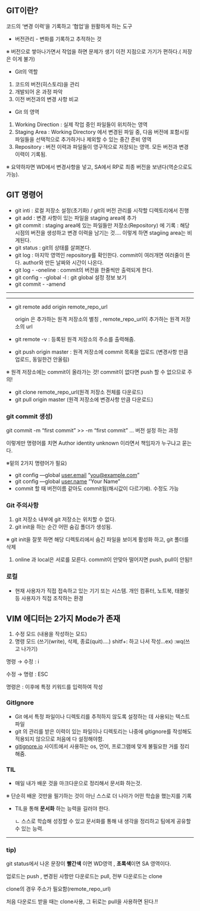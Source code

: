 ## GIT이란?

코드의 ‘변경 이력’을 기록하고 ‘협업’을 원활하게 하는 도구

- 버전관리 - 변화를 기록하고 추적하는 것

※ 버전으로 쌓아나가면서 작업을 하면 문제가 생기 이전 지점으로 가기가 편하다.( 저장은 이게 불가)

- Git의 역할
1. 코드의 버전(히스토리)을 관리
2. 개발되어 온 과정 파악
3. 이전 버전과의 변경 사항 비교

- Git 의 영역
1. Working Direction : 실제 작업 중인 파일들이 위치하는 영역
2. Staging Area : Working Directory 에서 변경된 파일 중, 다음 버전에 포함시킬 파일들을 선택적으로 추가하거나 제외할 수 있는 중간 준비 영역
3. Repository : 버전 이력과 파일들이 영구적으로 저장되는 영역. 모든 버전과 변경 이력이 기록됨. 

※ 요약하자면 WD에서 변경사항을 넣고, SA에서 RP로 최종 버전을 보낸다(역순으로도 가능).

## GIT 명령어

- git inti : 로컬 저장소 설정(초기화) / git의 버전 관리를 시작할 디렉토리에서 진행
- git add : 변경 사항이 있는 파일을 staging area에 추가
- git commit : staging area에 있는 파일들만 저장소(Repository) 에 기록 : 
해당 시점의 버전을 생성하고 변경 이력을 남기는 것…. 이렇게 하면 stagiing area는 비게된다.
- git status : git의 상태를 살펴본다.
- git log : 마지막 영역인 repository를 확인한다. 
commit이 여러개면 여러줄이 뜬다. author와 만든 날짜와 시간이 나온다.
- git log - -oneline : commit의 버전을 한줄씩만 출력되게 한다.
- git config - -global -l : git global 설정 정보 보기
- git commit - -amend

---

---

- git remote add origin remote_repo_url
    
    origin 은 추가하는 원격 저장소의 별칭 , remote_repo_url이 추가하는 원격 저장소의 url
    
- git remote -v : 등록된 원격 저장소의 주소를 출력해줌.
- git push origin master : 원격 저장소에 commit 목록을 업로드 (변경사항 만큼 업로드, 동일한건  안올림)

※ 원격 저장소에는 commit이 올라가는 것! commit이 없다면 push 할 수 없으므로 주의!

- git clone remote_repo_url(원격 저장소 전체를 다운로드)
- git pull origin master (원격 저장소에 변경사항 만큼 다운로드)

### git commit 생성)

git commit -m “first commit” >> -m “first commit” … 버전 설정 하는 과정

이렇게만 명령어를 치면 Author identity unknown 이라면서 책임자가 누구냐고 묻는다.

※밑의 2가지 명령어가 필요)

- git config —global [user.email](http://user.email) “you@example.com”
- git config —global [user.name](http://user.name) “Your Name”
- commit 할 때 버전이름 같아도 commit됨(해시값이 다르기에). 수정도 가능

 

### Git 주의사항

1. git 저장소 내부에 git 저장소는 위치할 수 없다.
2. git init을 하는 순간 어떤 숨김 폴더가 생성됨.

※ git init을 잘못 하면 해당 디렉토리에서 숨긴 파일을 보이게 활성화 하고, git 폴더를 삭제

1. online 과 local은 서로를 모른다. commit이 안맞아 떨어지면 push, pull이 안됨!!

### 로컬

- 현재 사용자가 직접 접속하고 있는 기기 또는 시스템.
개인 컴퓨터, 노트북, 태블릿 등 사용자가 직접 조작하는 환경

## VIM 에디터는 2가지 Mode가 존재

1. 수정 모드 (내용을 작성하는 모드)
2. 명령 모드 (쓰기(write), 삭제, 종료(quit)….) shitf+: 하고 나서 작성…ex) :wq(쓰고 나가기)

명령 → 수정 : i

수정 → 명령 : ESC

명령은 : 이후에 특정 키워드를 입력하여 작성

### GitIgnore

- Git 에서 특정 파일이나 디렉토리를 추적하지 않도록 설정하는 데 사용되는 텍스트 파일
- git 의 관리를 받은 이력이 있는 파일이나 디렉토리는 나중에 gitignore를 작성해도 적용되지 않으므로 처음에 다 설정해야함.
- [gitignore.io](http://gitignore.io) 사이트에서 사용하는 os, 언어, 프로그램에 맞게 불필요한 거를 정리해줌.

### TIL

- 매일 내가 배운 것을 마크다운으로 정리해서 문서화 하는것.

※ 단순히 배운 것만을 필기하는 것이 아닌 스스로 더 나아가 어떤 학습을 했는지를 기록

- TIL을 통해 **문서화** 하는 능력을 길러야 한다.
    
    ㄴ 스스로 학습해 성장할 수 있고 문서화를 통해 내 생각을 정리하고 팀에게 공유할 수 있는 능력.
    

---

### tip)

git status에서 나온 문장이 **빨간색** 이면 WD영역 , **초록색**이면 SA 영역이다.

업로드는 push , 변경된 사항만 다운로드는 pull, 전부 다운로드는 clone

clone의 경우 주소가 필요함(remote_repo_url)

처음 다운로드 받을 때는 clone사용, 그 뒤로는 pull을 사용하면 된다.!!